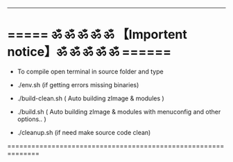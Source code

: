 *************************************************************
  ===== ॐ ॐ ॐ ॐ ॐ 【Importent notice】ॐ ॐ ॐ ॐ ॐ ======
=============================================================
* To compile open terminal in source folder and type

* ./env.sh (if getting errors missing binaries)

* ./build-clean.sh ( Auto building zImage & modules )

* ./build.sh ( Auto building zImage & modules with menuconfig
                and other options.. )

* ./cleanup.sh (if need make source code clean)
                 
                                   
==============================================================
